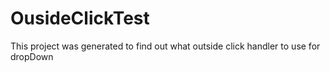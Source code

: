 # OusideClickTest

This project was generated to find out what outside click handler to use for dropDown
